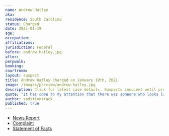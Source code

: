 ```yaml
---
name: Andrew Hatley
aka:
residence: South Carolina
status: Charged
date: 2021-01-19
age:
occupation:
affiliations:
jurisdiction: Federal
before: andrew-hatley.jpg
after:
perpwalk:
booking:
courtroom:
layout: suspect
title: Andrew Hatley charged on January 19th, 2021
image: /images/preview/andrew-hatley.jpg
description: Click for latest case details. Suspects innocent until proven guilty.
quote: "It has come to my attention that there was someone who looks like me at the Capitol."
author: seditiontrack
published: true
---
```


- [News Report](https://abcnews4.com/news/local/fbi-sc-man-suspected-of-attending-capitol-protest-taking-picture-with-calhoun-statue)
- [Complaint](https://www.justice.gov/file/1360781/download)
- [Statement of Facts](https://www.justice.gov/file/1360781/download)
